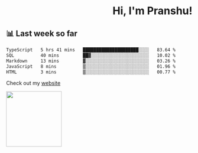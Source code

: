 <div align="right" >
   
   <H1>Hi, I'm Pranshu!</H1>

</div>

## 📊 Last week so far
<!--START_SECTION:waka-->

```txt
TypeScript   5 hrs 41 mins   █████████████████████░░░░   83.64 %
SQL          40 mins         ██▓░░░░░░░░░░░░░░░░░░░░░░   10.02 %
Markdown     13 mins         ▓░░░░░░░░░░░░░░░░░░░░░░░░   03.26 %
JavaScript   8 mins          ▒░░░░░░░░░░░░░░░░░░░░░░░░   01.96 %
HTML         3 mins          ▒░░░░░░░░░░░░░░░░░░░░░░░░   00.77 %
```

<!--END_SECTION:waka-->

Check out my [website](https://pranshu05.vercel.app)

<img align="left" width="150" src="https://user-images.githubusercontent.com/70943732/209951571-93b7afe5-f523-4683-b725-5d94b287e94e.png">

